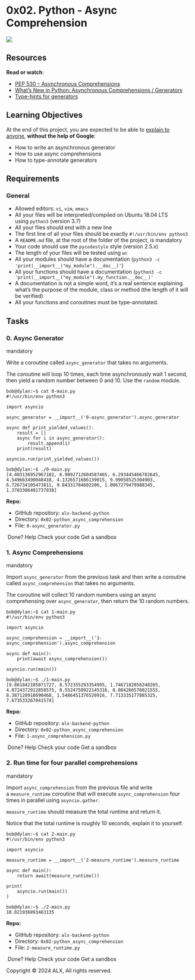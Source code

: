 # 0x02. Python - Async Comprehension  
![](https://s3.amazonaws.com/alx-intranet.hbtn.io/uploads/medias/2019/12/ee85b9f67c384e29525b.png?X-Amz-Algorithm=AWS4-HMAC-SHA256&X-Amz-Credential=AKIARDDGGGOUSBVO6H7D%2F20240116%2Fus-east-1%2Fs3%2Faws4_request&X-Amz-Date=20240116T121928Z&X-Amz-Expires=86400&X-Amz-SignedHeaders=host&X-Amz-Signature=546bffe99fc0eec34c3c21a60fdd4e08ad70940f75c7db35f044a5f98d1ae2aa)

## Resources

**Read or watch**:

*   [PEP 530 – Asynchronous Comprehensions](https://intranet.alxswe.com/rltoken/hlwtED-iLsdORSgly8DsyQ "PEP 530 -- Asynchronous Comprehensions")
*   [What’s New in Python: Asynchronous Comprehensions / Generators](https://intranet.alxswe.com/rltoken/0OkbObYzCKtO7ZUAxfKvkw "What’s New in Python: Asynchronous Comprehensions / Generators")
*   [Type-hints for generators](https://intranet.alxswe.com/rltoken/l4Fnno568VbVIn9GvrFVtQ "Type-hints for generators")

## Learning Objectives

At the end of this project, you are expected to be able to [explain to anyone](https://intranet.alxswe.com/rltoken/_jK22HqiCeh5NjKJ4ZHBww "explain to anyone"), **without the help of Google**:

*   How to write an asynchronous generator
*   How to use async comprehensions
*   How to type-annotate generators

## Requirements

### General

*   Allowed editors: `vi`, `vim`, `emacs`
*   All your files will be interpreted/compiled on Ubuntu 18.04 LTS using `python3` (version 3.7)
*   All your files should end with a new line
*   The first line of all your files should be exactly `#!/usr/bin/env python3`
*   A `README.md` file, at the root of the folder of the project, is mandatory
*   Your code should use the `pycodestyle` style (version 2.5.x)
*   The length of your files will be tested using `wc`
*   All your modules should have a documentation (`python3 -c 'print(__import__("my_module").__doc__)'`)
*   All your functions should have a documentation (`python3 -c 'print(__import__("my_module").my_function.__doc__)'`
*   A documentation is not a simple word, it’s a real sentence explaining what’s the purpose of the module, class or method (the length of it will be verified)
*   All your functions and coroutines must be type-annotated.

## Tasks

### 0\. Async Generator

mandatory

Write a coroutine called `async_generator` that takes no arguments.

The coroutine will loop 10 times, each time asynchronously wait 1 second, then yield a random number between 0 and 10\. Use the `random` module.

    bob@dylan:~$ cat 0-main.py
    #!/usr/bin/env python3

    import asyncio

    async_generator = __import__('0-async_generator').async_generator

    async def print_yielded_values():
        result = []
        async for i in async_generator():
            result.append(i)
        print(result)

    asyncio.run(print_yielded_values())

    bob@dylan:~$ ./0-main.py
    [4.403136952967102, 6.9092712604587465, 6.293445466782645, 4.549663490048418, 4.1326571686139015, 9.99058525304903, 6.726734105473811, 9.84331704602206, 1.0067279479988345, 1.3783306401737838]

**Repo:**

*   GitHub repository: `alx-backend-python`
*   Directory: `0x02-python_async_comprehension`
*   File: `0-async_generator.py`

 Done? Help Check your code Get a sandbox

### 1\. Async Comprehensions

mandatory

Import `async_generator` from the previous task and then write a coroutine called `async_comprehension` that takes no arguments.

The coroutine will collect 10 random numbers using an async comprehensing over `async_generator`, then return the 10 random numbers.

    bob@dylan:~$ cat 1-main.py
    #!/usr/bin/env python3

    import asyncio

    async_comprehension = __import__('1-async_comprehension').async_comprehension

    async def main():
        print(await async_comprehension())

    asyncio.run(main())

    bob@dylan:~$ ./1-main.py
    [9.861842105071727, 8.572355293354995, 1.7467182056248265, 4.0724372912858575, 0.5524750922145316, 8.084266576021555, 8.387128918690468, 1.5486451376520916, 7.713335177885325, 7.673533267041574]

**Repo:**

*   GitHub repository: `alx-backend-python`
*   Directory: `0x02-python_async_comprehension`
*   File: `1-async_comprehension.py`

 Done? Help Check your code Get a sandbox

### 2\. Run time for four parallel comprehensions

mandatory

Import `async_comprehension` from the previous file and write a `measure_runtime` coroutine that will execute `async_comprehension` four times in parallel using `asyncio.gather`.

`measure_runtime` should measure the total runtime and return it.

Notice that the total runtime is roughly 10 seconds, explain it to yourself.

    bob@dylan:~$ cat 2-main.py
    #!/usr/bin/env python3

    import asyncio

    measure_runtime = __import__('2-measure_runtime').measure_runtime

    async def main():
        return await(measure_runtime())

    print(
        asyncio.run(main())
    )

    bob@dylan:~$ ./2-main.py
    10.021936893463135

**Repo:**

*   GitHub repository: `alx-backend-python`
*   Directory: `0x02-python_async_comprehension`
*   File: `2-measure_runtime.py`

 Done? Help Check your code Get a sandbox

Copyright © 2024 ALX, All rights reserved.